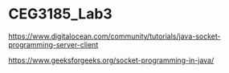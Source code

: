 # CEG3185_Lab3

https://www.digitalocean.com/community/tutorials/java-socket-programming-server-client

https://www.geeksforgeeks.org/socket-programming-in-java/
